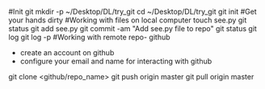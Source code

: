 
#Init git
mkdir -p ~/Desktop/DL/try_git
cd ~/Desktop/DL/try_git
git init
#Get your hands dirty
#Working with files on local computer
touch see.py
git status
git add see.py
git commit -am "Add see.py file to repo"
git status
git log
git log -p
#Working with remote repo- github
- create an account on github
- configure your email and name for interacting with github

git clone <github/repo_name>
git push origin master
git pull origin master
